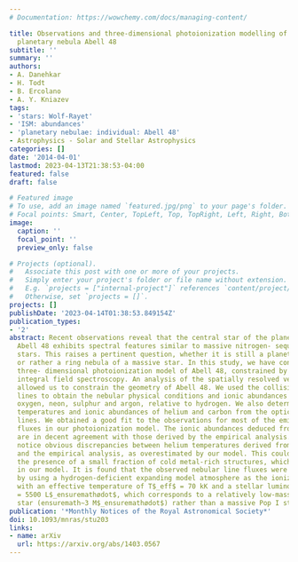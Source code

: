 ```yaml
---
# Documentation: https://wowchemy.com/docs/managing-content/

title: Observations and three-dimensional photoionization modelling of the Wolf-Rayet
  planetary nebula Abell 48
subtitle: ''
summary: ''
authors:
- A. Danehkar
- H. Todt
- B. Ercolano
- A. Y. Kniazev
tags:
- 'stars: Wolf-Rayet'
- 'ISM: abundances'
- 'planetary nebulae: individual: Abell 48'
- Astrophysics - Solar and Stellar Astrophysics
categories: []
date: '2014-04-01'
lastmod: 2023-04-13T21:38:53-04:00
featured: false
draft: false

# Featured image
# To use, add an image named `featured.jpg/png` to your page's folder.
# Focal points: Smart, Center, TopLeft, Top, TopRight, Left, Right, BottomLeft, Bottom, BottomRight.
image:
  caption: ''
  focal_point: ''
  preview_only: false

# Projects (optional).
#   Associate this post with one or more of your projects.
#   Simply enter your project's folder or file name without extension.
#   E.g. `projects = ["internal-project"]` references `content/project/deep-learning/index.md`.
#   Otherwise, set `projects = []`.
projects: []
publishDate: '2023-04-14T01:38:53.849154Z'
publication_types:
- '2'
abstract: Recent observations reveal that the central star of the planetary nebula
  Abell 48 exhibits spectral features similar to massive nitrogen- sequence Wolf-Rayet
  stars. This raises a pertinent question, whether it is still a planetary nebula
  or rather a ring nebula of a massive star. In this study, we have constructed a
  three- dimensional photoionization model of Abell 48, constrained by our new optical
  integral field spectroscopy. An analysis of the spatially resolved velocity distributions
  allowed us to constrain the geometry of Abell 48. We used the collisionally excited
  lines to obtain the nebular physical conditions and ionic abundances of nitrogen,
  oxygen, neon, sulphur and argon, relative to hydrogen. We also determined helium
  temperatures and ionic abundances of helium and carbon from the optical recombination
  lines. We obtained a good fit to the observations for most of the emission-line
  fluxes in our photoionization model. The ionic abundances deduced from our model
  are in decent agreement with those derived by the empirical analysis. However, we
  notice obvious discrepancies between helium temperatures derived from the model
  and the empirical analysis, as overestimated by our model. This could be due to
  the presence of a small fraction of cold metal-rich structures, which were not included
  in our model. It is found that the observed nebular line fluxes were best reproduced
  by using a hydrogen-deficient expanding model atmosphere as the ionizing source
  with an effective temperature of T$_eff$ = 70 kK and a stellar luminosity of L$_ensuremath⋆$
  = 5500 L$_ensuremathødot$, which corresponds to a relatively low-mass progenitor
  star (ensuremath∼3 M$_ensuremathødot$) rather than a massive Pop I star.
publication: '*Monthly Notices of the Royal Astronomical Society*'
doi: 10.1093/mnras/stu203
links:
- name: arXiv
  url: https://arxiv.org/abs/1403.0567
---
```

